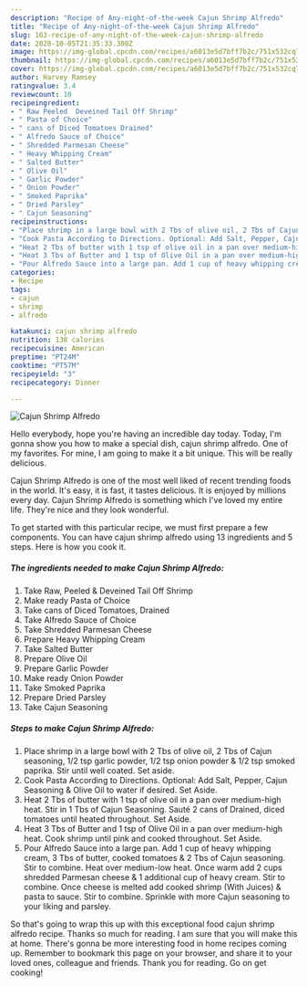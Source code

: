 ```yaml
---
description: "Recipe of Any-night-of-the-week Cajun Shrimp Alfredo"
title: "Recipe of Any-night-of-the-week Cajun Shrimp Alfredo"
slug: 163-recipe-of-any-night-of-the-week-cajun-shrimp-alfredo
date: 2020-10-05T21:35:33.300Z
image: https://img-global.cpcdn.com/recipes/a6013e5d7bff7b2c/751x532cq70/cajun-shrimp-alfredo-recipe-main-photo.jpg
thumbnail: https://img-global.cpcdn.com/recipes/a6013e5d7bff7b2c/751x532cq70/cajun-shrimp-alfredo-recipe-main-photo.jpg
cover: https://img-global.cpcdn.com/recipes/a6013e5d7bff7b2c/751x532cq70/cajun-shrimp-alfredo-recipe-main-photo.jpg
author: Harvey Ramsey
ratingvalue: 3.4
reviewcount: 10
recipeingredient:
- " Raw Peeled  Deveined Tail Off Shrimp"
- " Pasta of Choice"
- " cans of Diced Tomatoes Drained"
- " Alfredo Sauce of Choice"
- " Shredded Parmesan Cheese"
- " Heavy Whipping Cream"
- " Salted Butter"
- " Olive Oil"
- " Garlic Powder"
- " Onion Powder"
- " Smoked Paprika"
- " Dried Parsley"
- " Cajun Seasoning"
recipeinstructions:
- "Place shrimp in a large bowl with 2 Tbs of olive oil, 2 Tbs of Cajun seasoning, 1/2 tsp garlic powder, 1/2 tsp onion powder &amp; 1/2 tsp smoked paprika. Stir until well coated. Set aside."
- "Cook Pasta According to Directions. Optional: Add Salt, Pepper, Cajun Seasoning &amp; Olive Oil to water if desired. Set Aside."
- "Heat 2 Tbs of butter with 1 tsp of olive oil in a pan over medium-high heat. Stir in 1 Tbs of Cajun Seasoning. Sauté 2 cans of Drained, diced tomatoes until heated throughout. Set Aside."
- "Heat 3 Tbs of Butter and 1 tsp of Olive Oil in a pan over medium-high heat. Cook shrimp until pink and cooked throughout. Set Aside."
- "Pour Alfredo Sauce into a large pan. Add 1 cup of heavy whipping cream, 3 Tbs of butter, cooked tomatoes &amp; 2 Tbs of Cajun seasoning. Stir to combine. Heat over medium-low heat. Once warm add 2 cups shredded Parmesan cheese &amp; 1 additional cup of heavy cream. Stir to combine. Once cheese is melted add cooked shrimp (With Juices) &amp; pasta to sauce. Stir to combine. Sprinkle with more Cajun seasoning to your liking and parsley."
categories:
- Recipe
tags:
- cajun
- shrimp
- alfredo

katakunci: cajun shrimp alfredo 
nutrition: 138 calories
recipecuisine: American
preptime: "PT24M"
cooktime: "PT57M"
recipeyield: "3"
recipecategory: Dinner

---
```



![Cajun Shrimp Alfredo](https://img-global.cpcdn.com/recipes/a6013e5d7bff7b2c/751x532cq70/cajun-shrimp-alfredo-recipe-main-photo.jpg)

Hello everybody, hope you're having an incredible day today. Today, I'm gonna show you how to make a special dish, cajun shrimp alfredo. One of my favorites. For mine, I am going to make it a bit unique. This will be really delicious.

Cajun Shrimp Alfredo is one of the most well liked of recent trending foods in the world. It's easy, it is fast, it tastes delicious. It is enjoyed by millions every day. Cajun Shrimp Alfredo is something which I've loved my entire life. They're nice and they look wonderful.




To get started with this particular recipe, we must first prepare a few components. You can have cajun shrimp alfredo using 13 ingredients and 5 steps. Here is how you cook it.

<!--inarticleads1-->

##### The ingredients needed to make Cajun Shrimp Alfredo:

1. Take  Raw, Peeled &amp; Deveined Tail Off Shrimp
1. Make ready  Pasta of Choice
1. Take  cans of Diced Tomatoes, Drained
1. Take  Alfredo Sauce of Choice
1. Take  Shredded Parmesan Cheese
1. Prepare  Heavy Whipping Cream
1. Take  Salted Butter
1. Prepare  Olive Oil
1. Prepare  Garlic Powder
1. Make ready  Onion Powder
1. Take  Smoked Paprika
1. Prepare  Dried Parsley
1. Take  Cajun Seasoning




<!--inarticleads2-->

##### Steps to make Cajun Shrimp Alfredo:

1. Place shrimp in a large bowl with 2 Tbs of olive oil, 2 Tbs of Cajun seasoning, 1/2 tsp garlic powder, 1/2 tsp onion powder &amp; 1/2 tsp smoked paprika. Stir until well coated. Set aside.
1. Cook Pasta According to Directions. Optional: Add Salt, Pepper, Cajun Seasoning &amp; Olive Oil to water if desired. Set Aside.
1. Heat 2 Tbs of butter with 1 tsp of olive oil in a pan over medium-high heat. Stir in 1 Tbs of Cajun Seasoning. Sauté 2 cans of Drained, diced tomatoes until heated throughout. Set Aside.
1. Heat 3 Tbs of Butter and 1 tsp of Olive Oil in a pan over medium-high heat. Cook shrimp until pink and cooked throughout. Set Aside.
1. Pour Alfredo Sauce into a large pan. Add 1 cup of heavy whipping cream, 3 Tbs of butter, cooked tomatoes &amp; 2 Tbs of Cajun seasoning. Stir to combine. Heat over medium-low heat. Once warm add 2 cups shredded Parmesan cheese &amp; 1 additional cup of heavy cream. Stir to combine. Once cheese is melted add cooked shrimp (With Juices) &amp; pasta to sauce. Stir to combine. Sprinkle with more Cajun seasoning to your liking and parsley.




So that's going to wrap this up with this exceptional food cajun shrimp alfredo recipe. Thanks so much for reading. I am sure that you will make this at home. There's gonna be more interesting food in home recipes coming up. Remember to bookmark this page on your browser, and share it to your loved ones, colleague and friends. Thank you for reading. Go on get cooking!
